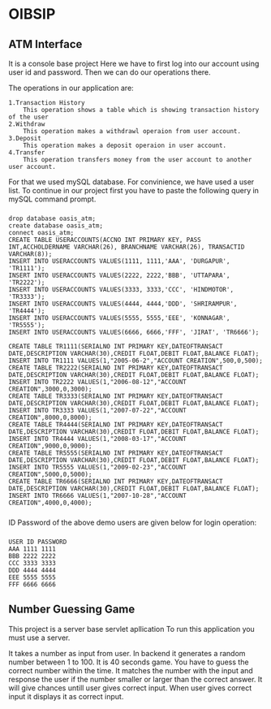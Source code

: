 # OIBSIP

## ATM Interface

It is a console base project
Here we have to first log into our account using user id and password. Then we can do our operations there.

The operations in our application are:

    1.Transaction History
        This operation shows a table which is showing transaction history of the user
    2.Withdraw
        This operation makes a withdrawl operaion from user account.
    3.Deposit
        This operation makes a deposit operaion in user account.
    4.Transfer
        This operation transfers money from the user account to another user account.

For that we used mySQL database. For convinience, we have used a user list.
To continue in our project first you have to paste the following query in mySQL command prompt.

###
    drop database oasis_atm;
    create database oasis_atm;
    connect oasis_atm;
    CREATE TABLE USERACCOUNTS(ACCNO INT PRIMARY KEY, PASS INT,ACCHOLDERNAME VARCHAR(26), BRANCHNAME VARCHAR(26), TRANSACTID VARCHAR(8));
    INSERT INTO USERACCOUNTS VALUES(1111, 1111,'AAA', 'DURGAPUR', 'TR1111');
    INSERT INTO USERACCOUNTS VALUES(2222, 2222,'BBB', 'UTTAPARA', 'TR2222');
    INSERT INTO USERACCOUNTS VALUES(3333, 3333,'CCC', 'HINDMOTOR', 'TR3333');
    INSERT INTO USERACCOUNTS VALUES(4444, 4444,'DDD', 'SHRIRAMPUR', 'TR4444');
    INSERT INTO USERACCOUNTS VALUES(5555, 5555,'EEE', 'KONNAGAR', 'TR5555');
    INSERT INTO USERACCOUNTS VALUES(6666, 6666,'FFF', 'JIRAT', 'TR6666');

    CREATE TABLE TR1111(SERIALNO INT PRIMARY KEY,DATEOFTRANSACT DATE,DESCRIPTION VARCHAR(30),CREDIT FLOAT,DEBIT FLOAT,BALANCE FLOAT);
    INSERT INTO TR1111 VALUES(1,"2005-06-2","ACCOUNT CREATION",500,0,500);
    CREATE TABLE TR2222(SERIALNO INT PRIMARY KEY,DATEOFTRANSACT DATE,DESCRIPTION VARCHAR(30),CREDIT FLOAT,DEBIT FLOAT,BALANCE FLOAT);
    INSERT INTO TR2222 VALUES(1,"2006-08-12","ACCOUNT CREATION",3000,0,3000);
    CREATE TABLE TR3333(SERIALNO INT PRIMARY KEY,DATEOFTRANSACT DATE,DESCRIPTION VARCHAR(30),CREDIT FLOAT,DEBIT FLOAT,BALANCE FLOAT);
    INSERT INTO TR3333 VALUES(1,"2007-07-22","ACCOUNT CREATION",8000,0,8000);
    CREATE TABLE TR4444(SERIALNO INT PRIMARY KEY,DATEOFTRANSACT DATE,DESCRIPTION VARCHAR(30),CREDIT FLOAT,DEBIT FLOAT,BALANCE FLOAT);
    INSERT INTO TR4444 VALUES(1,"2008-03-17","ACCOUNT CREATION",9000,0,9000);
    CREATE TABLE TR5555(SERIALNO INT PRIMARY KEY,DATEOFTRANSACT DATE,DESCRIPTION VARCHAR(30),CREDIT FLOAT,DEBIT FLOAT,BALANCE FLOAT);
    INSERT INTO TR5555 VALUES(1,"2009-02-23","ACCOUNT CREATION",5000,0,5000);
    CREATE TABLE TR6666(SERIALNO INT PRIMARY KEY,DATEOFTRANSACT DATE,DESCRIPTION VARCHAR(30),CREDIT FLOAT,DEBIT FLOAT,BALANCE FLOAT);
    INSERT INTO TR6666 VALUES(1,"2007-10-28","ACCOUNT CREATION",4000,0,4000);
###

ID Password of the above demo users are given below for login operation:

###
    USER ID PASSWORD
    AAA 1111 1111
    BBB 2222 2222
    CCC 3333 3333
    DDD 4444 4444
    EEE 5555 5555
    FFF 6666 6666
###

## Number Guessing Game

This project is a server base servlet apllication
To run this application you must use a server.

It takes a number as input from user.
In backend it generates a random number between 1 to 100.
It is 40 seconds game. You have to guess the correct number within the time.
It matches the number with the input and response the user if the number smaller or larger than the correct answer.
It will give chances untill user gives correct input.
When user gives correct input it displays it as correct input.
